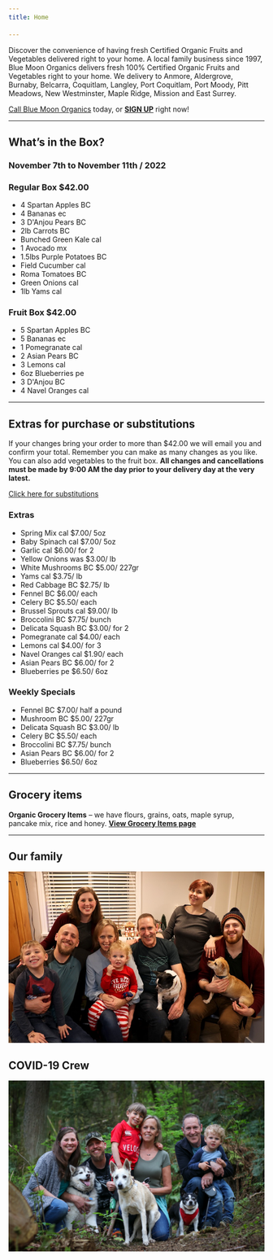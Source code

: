 ```yaml
---
title: Home

---
```

Discover the convenience of having fresh Certified Organic Fruits and Vegetables delivered right to your home. A local family business since 1997, Blue Moon Organics delivers fresh 100% Certified Organic Fruits and Vegetables right to your home. We delivery to Anmore, Aldergrove, Burnaby, Belcarra, Coquitlam, Langley, Port Coquitlam, Port Moody, Pitt Meadows, New Westminster, Maple Ridge, Mission and East Surrey.

[Call Blue Moon Organics](/contact) today, or [**SIGN UP**](/sign-up) right now!

***

## What’s in the Box?

### **November 7th to November 11th / 2022**

### Regular Box $42.00

* 4 Spartan Apples  BC
* 4 Bananas  ec
* 3 D'Anjou Pears  BC
* 2lb Carrots  BC
* Bunched Green Kale  cal
* 1 Avocado  mx
* 1.5lbs Purple Potatoes  BC
* Field Cucumber  cal
* Roma Tomatoes  BC
* Green Onions  cal
* 1lb Yams  cal

### Fruit Box $42.00

* 5 Spartan Apples  BC
* 5 Bananas  ec
* 1 Pomegranate  cal
* 2 Asian Pears  BC
* 3 Lemons  cal
* 6oz Blueberries  pe
* 3 D'Anjou  BC
* 4 Navel Oranges  cal

***

## Extras for purchase or substitutions

If your changes bring your order to more than $42.00 we will email you and confirm your total. Remember you can make as many changes as you like. You can also add vegetables to the fruit box. **All changes and cancellations must be made by 9:00 AM the day prior to your delivery day at the very latest.**

[Click here for substitutions](/substitutions "Click here for substitutions")

### Extras

* Spring Mix  cal  $7.00/ 5oz
* Baby Spinach  cal  $7.00/ 5oz
* Garlic  cal  $6.00/ for 2
* Yellow Onions  was  $3.00/ lb
* White Mushrooms  BC $5.00/ 227gr
* Yams  cal  $3.75/ lb
* Red Cabbage  BC  $2.75/ lb
* Fennel  BC  $6.00/ each
* Celery  BC  $5.50/ each
* Brussel Sprouts cal  $9.00/ lb
* Broccolini  BC  $7.75/ bunch
* Delicata Squash  BC  $3.00/ for 2
* Pomegranate  cal  $4.00/ each
* Lemons  cal  $4.00/ for 3
* Navel Oranges  cal  $1.90/ each
* Asian Pears  BC  $6.00/ for 2
* Blueberries  pe  $6.50/ 6oz

### Weekly Specials

* Fennel  BC  $7.00/ half a pound
* Mushroom  BC   $5.00/ 227gr
* Delicata Squash  BC  $3.00/ lb
* Celery  BC   $5.50/ each
* Broccolini  BC  $7.75/ bunch
* Asian Pears  BC  $6.00/ for 2
* Blueberries   $6.50/ 6oz

***

## Grocery items

**Organic Grocery Items** – we have flours, grains, oats, maple syrup, pancake mix, rice and honey. [**View Grocery Items page**](/groceries)

***

## Our family

![Our family.](./uploads/IMG_1376-copy.jpg "Our family")

## COVID-19 Crew

![COVID-19 crew.](./uploads/covid.jpg "COVID-19 crew")